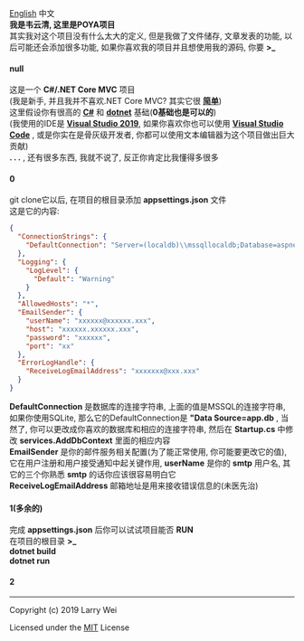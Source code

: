 ﻿[English](https://github.com/linghuchong123/POYA/blob/master/POYA/README.md "中文文档") 中文    
**我是韦云清, 这里是POYA项目**   
其实我对这个项目没有什么太大的定义, 但是我做了文件储存, 文章发表的功能, 以后可能还会添加很多功能, 
 如果你喜欢我的项目并且想使用我的源码, 你要 **>_**   
####  null  
这是一个 **C#/.NET Core MVC** 项目   
(我是新手, 并且我并不喜欢.NET Core MVC? 其实它很 **[简单](https://docs.microsoft.com/en-us/aspnet/?view=aspnetcore-2.2#pivot=core "简单")**)   
这里假设你有很高的 **[C#](https://docs.microsoft.com/en-us/dotnet/csharp/  "C#")** 和   **[dotnet](https://dotnet.microsoft.com/  "dotnet")**  基础(**0基础也是可以的**)  
(我使用的IDE是 **[Visual Studio 2019](https://visualstudio.microsoft.com/  "Visual Studio 2019")**, 如果你喜欢你也可以使用 **[Visual Studio Code](https://code.visualstudio.com/  "Visual Studio Code")** , 或是你实在是骨灰级开发者, 你都可以使用文本编辑器为这个项目做出巨大贡献)  
**. . .** , 还有很多东西, 我就不说了, 反正你肯定比我懂得多很多
#### 0  

git clone它以后, 在项目的根目录添加 **appsettings.json** 文件   
这是它的内容:  
```json
{
  "ConnectionStrings": { 
    "DefaultConnection": "Server=(localdb)\\mssqllocaldb;Database=aspnet-POYA-0E28E843-176D-49F3-9739-6D5E6F1BC3F5;Trusted_Connection=True;MultipleActiveResultSets=true"
  },
  "Logging": {
    "LogLevel": {
      "Default": "Warning"
    }
  },
  "AllowedHosts": "*",
  "EmailSender": {
    "userName": "xxxxxx@xxxxxx.xxx",
    "host": "xxxxxx.xxxxxx.xxx",
    "password": "xxxxxx",
    "port": "xx"
  }, 
  "ErrorLogHandle": {
    "ReceiveLogEmailAddress": "xxxxxxx@xxx.xxx"
  }
} 
```     
**DefaultConnection** 是数据库的连接字符串, 上面的值是MSSQL的连接字符串, 如果你使用SQLite, 那么它的DefaultConnection是  **"Data Source=app.db**   , 当然了, 你可以更改成你喜欢的数据库和相应的连接字符串, 然后在  **Startup.cs** 中修改  **services.AddDbContext**  里面的相应内容   
**EmailSender** 是你的邮件服务相关配置(为了能正常使用, 你可能要更改它的值), 它在用户注册和用户接受通知中起关键作用,  **userName** 是你的  **smtp** 用户名, 其它的三个你熟悉 **smtp** 的话你应该很容易明白它   
**ReceiveLogEmailAddress** 邮箱地址是用来接收错误信息的(未医先治)    
#### 1(多余的)    
完成 **appsettings.json** 后你可以试试项目能否 **RUN**  
在项目的根目录 **>_**  
**dotnet build**  
**dotnet run**


 ####  2
***     
Copyright (c) 2019 Larry Wei

Licensed under the [MIT](https://github.com/linghuchong123/POYA/blob/master/LICENSE "MIT License") License